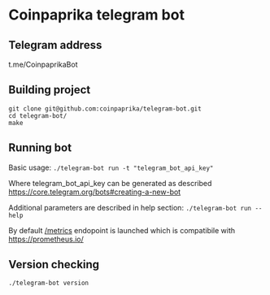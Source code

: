 # Coinpaprika telegram bot

## Telegram address 
t.me/CoinpaprikaBot

## Building project

```
git clone git@github.com:coinpaprika/telegram-bot.git
cd telegram-bot/
make 
```

## Running bot
Basic usage: ```./telegram-bot run -t "telegram_bot_api_key"```

Where telegram_bot_api_key can be generated as described https://core.telegram.org/bots#creating-a-new-bot 


Additional parameters are described in help section:
```./telegram-bot run --help```

By default [/metrics](http://localhost:9900/metrics) endopoint is launched which is compatibile with https://prometheus.io/

## Version checking
```./telegram-bot version```
